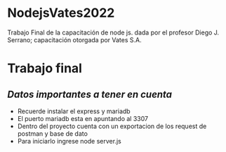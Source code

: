 # NodejsVates2022
Trabajo Final de la capacitación de node js. dada por el profesor Diego J. Serrano; capacitación otorgada por Vates S.A.
# Trabajo final 
## _Datos importantes a tener en cuenta_

- Recuerde instalar el express y mariadb
- El puerto mariadb esta en apuntando al 3307
- Dentro del proyecto cuenta con un exportacion de los request de postman  y base de dato
- Para iniciarlo ingrese node server.js

